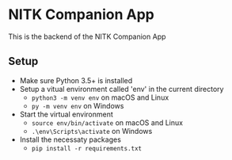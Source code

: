 # NITK Companion App
This is the backend of the NITK Companion App

## Setup
- Make sure Python 3.5+ is installed
- Setup a vitual environment called 'env' in the current directory
    - ```python3 -m venv env``` on macOS and Linux
    - ```py -m venv env``` on Windows
- Start the virtual environment
    - ```source env/bin/activate``` on macOS and Linux
    - ```.\env\Scripts\activate``` on Windows
- Install the necessaty packages
    - ```pip install -r requirements.txt```